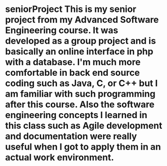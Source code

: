 seniorProject
This is my senior project from my Advanced Software Engineering course. It was developed as a group project and is basically an online interface in php with a database. I'm much more comfortable in back end source coding such as Java, C, or C++ but I am familiar with such programming after this course. Also the software engineering concepts I learned in this class such as Agile development and documentation were really useful when I got to apply them in an actual work environment.
=============